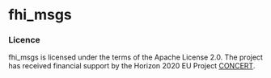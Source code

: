 # fhi_msgs

### Licence
fhi_msgs is licensed under the terms of the Apache License 2.0. The project has received financial support by the Horizon 2020 EU Project [CONCERT](https://concertproject.eu/).